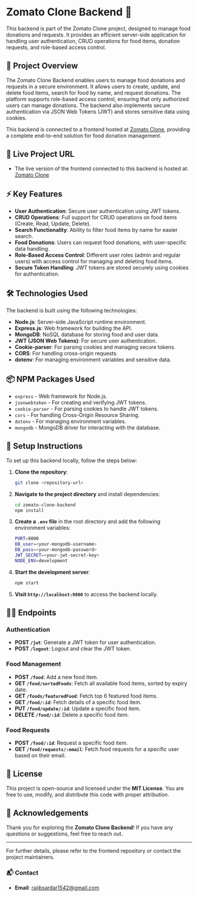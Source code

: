 # Zomato Clone Backend 🍔 

This backend is part of the Zomato Clone project, designed to manage food donations and requests. It provides an efficient server-side application for handling user authentication, CRUD operations for food items, donation requests, and role-based access control.

## 🚀 Project Overview
The Zomato Clone Backend enables users to manage food donations and requests in a secure environment. It allows users to create, update, and delete food items, search for food by name, and request donations. The platform supports role-based access control, ensuring that only authorized users can manage donations. The backend also implements secure authentication via JSON Web Tokens (JWT) and stores sensitive data using cookies.

This backend is connected to a frontend hosted at [Zomato Clone](https://zomato-37f5f.web.app), providing a complete end-to-end solution for food donation management.

## 🔗 Live Project URL
- The live version of the frontend connected to this backend is hosted at:  
  [Zomato Clone](https://zomato-37f5f.web.app)

## ⚡ Key Features
- **User Authentication**: Secure user authentication using JWT tokens.
- **CRUD Operations**: Full support for CRUD operations on food items (Create, Read, Update, Delete).
- **Search Functionality**: Ability to filter food items by name for easier search.
- **Food Donations**: Users can request food donations, with user-specific data handling.
- **Role-Based Access Control**: Different user roles (admin and regular users) with access control for managing and deleting food items.
- **Secure Token Handling**: JWT tokens are stored securely using cookies for authentication.

## 🛠️ Technologies Used
The backend is built using the following technologies:
- **Node.js**: Server-side JavaScript runtime environment.
- **Express.js**: Web framework for building the API.
- **MongoDB**: NoSQL database for storing food and user data.
- **JWT (JSON Web Tokens)**: For secure user authentication.
- **Cookie-parser**: For parsing cookies and managing secure tokens.
- **CORS**: For handling cross-origin requests.
- **dotenv**: For managing environment variables and sensitive data.

## 📦 NPM Packages Used
- `express` - Web framework for Node.js.
- `jsonwebtoken` - For creating and verifying JWT tokens.
- `cookie-parser` - For parsing cookies to handle JWT tokens.
- `cors` - For handling Cross-Origin Resource Sharing.
- `dotenv` - For managing environment variables.
- `mongodb` - MongoDB driver for interacting with the database.

## 📝 Setup Instructions

To set up this backend locally, follow the steps below:

1. **Clone the repository**:
    ```bash
    git clone <repository-url>
    ```

2. **Navigate to the project directory** and install dependencies:
    ```bash
    cd zomato-clone-backend
    npm install
    ```

3. **Create a `.env` file** in the root directory and add the following environment variables:
    ```bash
    PORT=9000
    DB_user=<your-mongodb-username>
    DB_pass=<your-mongodb-password>
    JWT_SECRET=<your-jwt-secret-key>
    NODE_ENV=development
    ```

4. **Start the development server**:
    ```bash
    npm start
    ```

5. **Visit `http://localhost:9000`** to access the backend locally.

## 🧑‍💻 Endpoints

### Authentication
- **POST `/jwt`**: Generate a JWT token for user authentication.
- **POST `/logout`**: Logout and clear the JWT token.

### Food Management
- **POST `/food`**: Add a new food item.
- **GET `/food/sortedFoods`**: Fetch all available food items, sorted by expiry date.
- **GET `/foods/featuredFood`**: Fetch top 6 featured food items.
- **GET `/food/:id`**: Fetch details of a specific food item.
- **PUT `/food/update/:id`**: Update a specific food item.
- **DELETE `/food/:id`**: Delete a specific food item.

### Food Requests
- **POST `/food/:id`**: Request a specific food item.
- **GET `/food/requests/:email`**: Fetch food requests for a specific user based on their email.

## 🔐 License
This project is open-source and licensed under the **MIT License**. You are free to use, modify, and distribute this code with proper attribution.

## 🎉 Acknowledgements
Thank you for exploring the **Zomato Clone Backend**! If you have any questions or suggestions, feel free to reach out.

---

For further details, please refer to the frontend repository or contact the project maintainers.

### 📬 Contact
- **Email**: rajibsardar1542@gmail.com
